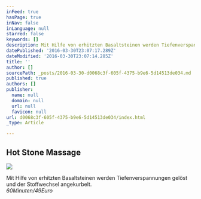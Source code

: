 ```yaml
---
inFeed: true
hasPage: true
inNav: false
inLanguage: null
starred: false
keywords: []
description: Mit Hilfe von erhitzten Basaltsteinen werden Tiefenverspannungen gelöst und der Stoffwechsel angekurbelt.60Minuten/49Euro
datePublished: '2016-03-30T23:07:17.289Z'
dateModified: '2016-03-30T23:07:14.285Z'
title: ''
author: []
sourcePath: _posts/2016-03-30-d0068c3f-605f-4375-b9e6-5d14513de034.md
published: true
authors: []
publisher:
  name: null
  domain: null
  url: null
  favicon: null
url: d0068c3f-605f-4375-b9e6-5d14513de034/index.html
_type: Article

---
```

## Hot Stone Massage
![](https://the-grid-user-content.s3-us-west-2.amazonaws.com/00abeba4-d7c0-4497-85c9-17539adbae80.png)

Mit Hilfe von erhitzten Basaltsteinen werden Tiefenverspannungen gelöst und der Stoffwechsel angekurbelt.  
_60Minuten/49Euro_